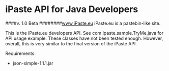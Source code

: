 iPaste API for Java Developers 
===============
####v. 1.0 Beta
########www.iPaste.eu
iPaste.eu is a pastebin-like site.

This is the iPaste.eu developers API. 
See com.ipaste.sample.TryMe.java for API usage example.
These classes have not been tested enough. However, overall, this is very similar to the final version of the iPaste API.


Requirements:
* json-simple-1.1.1.jar
